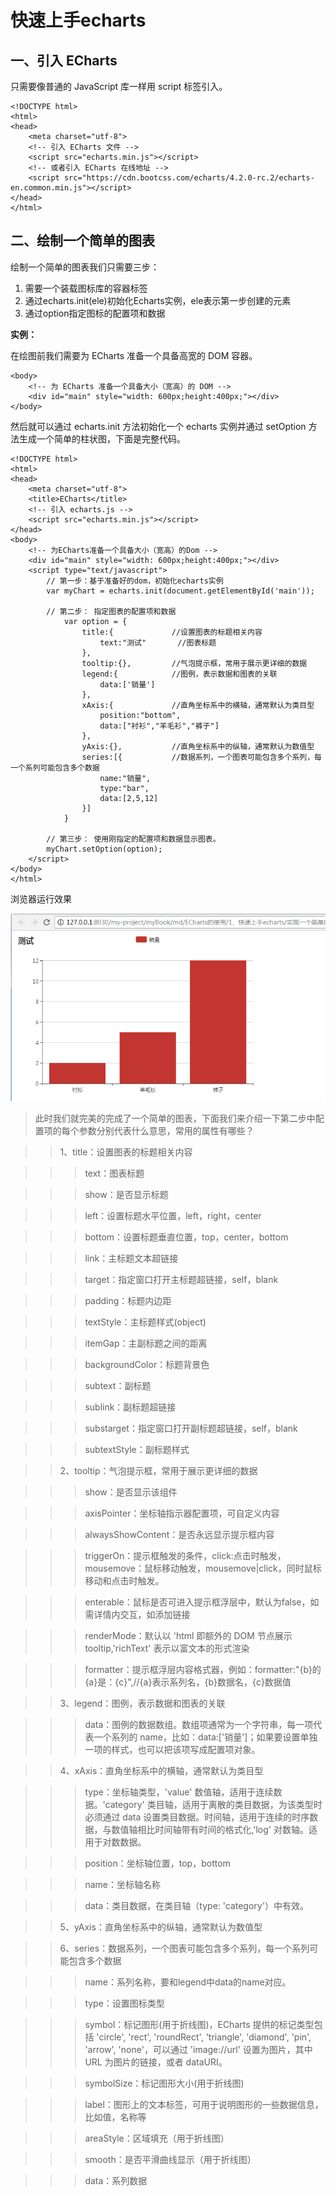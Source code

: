 # 快速上手echarts

## 一、引入 ECharts

只需要像普通的 JavaScript 库一样用 script 标签引入。

```
<!DOCTYPE html>
<html>
<head>
    <meta charset="utf-8">
    <!-- 引入 ECharts 文件 -->
    <script src="echarts.min.js"></script>
    <!-- 或者引入 ECharts 在线地址 -->
    <script src="https://cdn.bootcss.com/echarts/4.2.0-rc.2/echarts-en.common.min.js"></script>
</head>
</html>
```

## 二、绘制一个简单的图表

绘制一个简单的图表我们只需要三步：

1. 需要一个装载图标库的容器标签
2. 通过echarts.init(ele)初始化Echarts实例，ele表示第一步创建的元素
3. 通过option指定图标的配置项和数据

**实例：**

在绘图前我们需要为 ECharts 准备一个具备高宽的 DOM 容器。

```
<body>
    <!-- 为 ECharts 准备一个具备大小（宽高）的 DOM -->
    <div id="main" style="width: 600px;height:400px;"></div>
</body>
```

然后就可以通过 echarts.init 方法初始化一个 echarts 实例并通过 setOption 方法生成一个简单的柱状图，下面是完整代码。

```
<!DOCTYPE html>
<html>
<head>
    <meta charset="utf-8">
    <title>ECharts</title>
    <!-- 引入 echarts.js -->
    <script src="echarts.min.js"></script>
</head>
<body>
    <!-- 为ECharts准备一个具备大小（宽高）的Dom -->
    <div id="main" style="width: 600px;height:400px;"></div>
    <script type="text/javascript">
        // 第一步：基于准备好的dom，初始化echarts实例
        var myChart = echarts.init(document.getElementById('main'));

        // 第二步： 指定图表的配置项和数据
	    	var option = {
				title:{     		//设置图表的标题相关内容
					text:"测试"  		//图表标题
				},
				tooltip:{},			//气泡提示框，常用于展示更详细的数据
				legend:{			//图例，表示数据和图表的关联
					data:['销量']
				},
				xAxis:{				//直角坐标系中的横轴，通常默认为类目型
					position:"bottom",
					data:["衬衫","羊毛衫","裤子"]
				},
				yAxis:{},			//直角坐标系中的纵轴，通常默认为数值型
				series:[{			//数据系列，一个图表可能包含多个系列，每一个系列可能包含多个数据
					name:"销量",
					type:"bar",
					data:[2,5,12]
				}]
			}

        // 第三步： 使用刚指定的配置项和数据显示图表。
        myChart.setOption(option);
    </script>
</body>
</html>
```

浏览器运行效果

![示例图](img/echarts1.png)

> 此时我们就完美的完成了一个简单的图表，下面我们来介绍一下第二步中配置项的每个参数分别代表什么意思，常用的属性有哪些？

>> 1、title：设置图表的标题相关内容

>>> text：图表标题

>>> show：是否显示标题

>>> left：设置标题水平位置，left，right，center

>>> bottom：设置标题垂直位置，top，center，bottom

>>> link：主标题文本超链接

>>> target：指定窗口打开主标题超链接，self，blank

>>> padding：标题内边距

>>> textStyle：主标题样式(object)

>>> itemGap：主副标题之间的距离

>>> backgroundColor：标题背景色

>>> subtext：副标题

>>> sublink：副标题超链接

>>> substarget：指定窗口打开副标题超链接，self，blank

>>> subtextStyle：副标题样式


>> 2、tooltip：气泡提示框，常用于展示更详细的数据

>>> show：是否显示该组件

>>> axisPointer：坐标轴指示器配置项，可自定义内容

>>> alwaysShowContent：是否永远显示提示框内容

>>> triggerOn：提示框触发的条件，click:点击时触发，mousemove：鼠标移动触发，mousemove|click，同时鼠标移动和点击时触发。

>>> enterable：鼠标是否可进入提示框浮层中，默认为false，如需详情内交互，如添加链接

>>> renderMode：默认以 'html 即额外的 DOM 节点展示 tooltip,'richText' 表示以富文本的形式渲染

>>> formatter：提示框浮层内容格式器，例如：formatter:"{b}的{a}是：{c}",//{a}表示系列名，{b}数据名，{c}数据值


>> 3、legend：图例，表示数据和图表的关联

>>> data：图例的数据数组。数组项通常为一个字符串，每一项代表一个系列的 name，比如：data:['销量']；如果要设置单独一项的样式，也可以把该项写成配置项对象。

>> 4、xAxis：直角坐标系中的横轴，通常默认为类目型

>>> type：坐标轴类型，'value' 数值轴，适用于连续数据。'category' 类目轴，适用于离散的类目数据，为该类型时必须通过 data 设置类目数据。时间轴，适用于连续的时序数据，与数值轴相比时间轴带有时间的格式化,'log' 对数轴。适用于对数数据。

>>> position：坐标轴位置，top，bottom

>>> name：坐标轴名称

>>> data：类目数据，在类目轴（type: 'category'）中有效。


>> 5、yAxis：直角坐标系中的纵轴，通常默认为数值型

>> 6、series：数据系列，一个图表可能包含多个系列，每一个系列可能包含多个数据

>>> name：系列名称，要和legend中data的name对应。

>>> type：设置图标类型

>>> symbol：标记图形(用于折线图)，ECharts 提供的标记类型包括 'circle', 'rect', 'roundRect', 'triangle', 'diamond', 'pin', 'arrow', 'none'，可以通过 'image://url' 设置为图片，其中 URL 为图片的链接，或者 dataURI。

>>> symbolSize：标记图形大小(用于折线图)

>>> label：图形上的文本标签，可用于说明图形的一些数据信息，比如值，名称等

>>> areaStyle：区域填充（用于折线图）

>>> smooth：是否平滑曲线显示（用于折线图）

>>> data：系列数据





